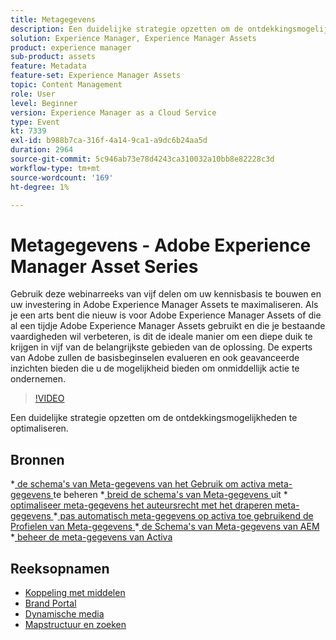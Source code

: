 ```yaml
---
title: Metagegevens
description: Een duidelijke strategie opzetten om de ontdekkingsmogelijkheden te optimaliseren
solution: Experience Manager, Experience Manager Assets
product: experience manager
sub-product: assets
feature: Metadata
feature-set: Experience Manager Assets
topic: Content Management
role: User
level: Beginner
version: Experience Manager as a Cloud Service
type: Event
kt: 7339
exl-id: b988b7ca-316f-4a14-9ca1-a9dc6b24aa5d
duration: 2964
source-git-commit: 5c946ab73e78d4243ca310032a10bb8e82228c3d
workflow-type: tm+mt
source-wordcount: '169'
ht-degree: 1%

---
```


# Metagegevens - Adobe Experience Manager Asset Series

Gebruik deze webinarreeks van vijf delen om uw kennisbasis te bouwen en uw investering in Adobe Experience Manager Assets te maximaliseren. Als je een arts bent die nieuw is voor Adobe Experience Manager Assets of die al een tijdje Adobe Experience Manager Assets gebruikt en die je bestaande vaardigheden wil verbeteren, is dit de ideale manier om een diepe duik te krijgen in vijf van de belangrijkste gebieden van de oplossing. De experts van Adobe zullen de basisbeginselen evalueren en ook geavanceerde inzichten bieden die u de mogelijkheid bieden om onmiddellijk actie te ondernemen.

>[!VIDEO](https://video.tv.adobe.com/v/332134/?quality=12&learn=on&hidetitle=true)

Een duidelijke strategie opzetten om de ontdekkingsmogelijkheden te optimaliseren.

## Bronnen

*[ de schema&#39;s van Meta-gegevens van het Gebruik om activa meta-gegevens ](https://experienceleague.adobe.com/docs/experience-manager-learn/assets/authoring/metadata.html) te beheren
*[ breid de schema&#39;s van Meta-gegevens ](https://experienceleague.adobe.com/docs/experience-manager-learn/assets/configuring/metadata-schemas.html) uit
*[ optimaliseer meta-gegevens het auteursrecht met het draperen meta-gegevens ](https://experienceleague.adobe.com/docs/experience-manager-learn/assets/metadata/cascade-metadata-feature-video-use.html)
*[ pas automatisch meta-gegevens op activa toe gebruikend de Profielen van Meta-gegevens ](https://experienceleague.adobe.com/docs/experience-manager-learn/assets/configuring/metadata-profiles.html)
*[ de Schema&#39;s van Meta-gegevens van AEM ](https://experienceleague.adobe.com/docs/experience-manager-65/assets/administer/metadata-schemas.html?lang=en#administer)
*[ beheer de meta-gegevens van Activa ](https://experienceleague.adobe.com/docs/experience-manager-65/assets/using/metadata.html?lang=en#RegisteringacustomnamespacewithinAEM)

## Reeksopnamen

* [Koppeling met middelen](asset-link.md)
* [Brand Portal](brand-portal.md)
* [Dynamische media](dynamic-media.md)
* [Mapstructuur en zoeken](folder-structure-search.md)
